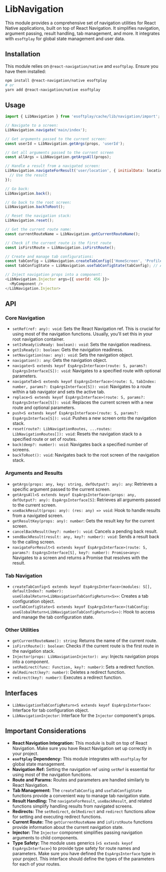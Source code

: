 # LibNavigation

This module provides a comprehensive set of navigation utilities for React Native applications, built on top of React Navigation. It simplifies navigation, argument passing, result handling, tab management, and more.  It integrates with `esoftplay` for global state management and user data.

## Installation

This module relies on `@react-navigation/native` and `esoftplay`. Ensure you have them installed:

```bash
npm install @react-navigation/native esoftplay
# or
yarn add @react-navigation/native esoftplay
```

## Usage

```javascript
import { LibNavigation } from 'esoftplay/cache/lib/navigation/import';

// Navigate to a screen:
LibNavigation.navigate('main/index');

// Get arguments passed to the current screen:
const userId = LibNavigation.getArgs(props, 'userId');

// Get all arguments passed to the current screen
const allArgs = LibNavigation.getArgsAll(props);

// Handle a result from a navigated screen:
LibNavigation.navigateForResult('user/location', { initialData: locationData }, 1).then(result => {
  // Use the result
});

// Go back:
LibNavigation.back();

// Go back to the root screen:
LibNavigation.backToRoot();

// Reset the navigation stack:
LibNavigation.reset();

// Get the current route name:
const currentRouteName = LibNavigation.getCurrentRouteName();

// Check if the current route is the first route
const isFirstRoute = LibNavigation.isFirstRoute();

// Create and manage tab configurations:
const tabConfig = LibNavigation.createTabConfig(['HomeScreen', 'ProfileScreen']);
const tabConfigState = LibNavigation.useTabConfigState(tabConfig); // Access and update the tab state

// Inject navigation props into a component:
<LibNavigation.Injector args={{ userId: 456 }}>
  <MyComponent />
</LibNavigation.Injector>
```

## API

### Core Navigation

*   `setRef(ref: any): void`: Sets the React Navigation ref. This is crucial for using most of the navigation functions.  Usually, you'll set this in your root navigation container.
*   `setIsReady(isReady: boolean): void`: Sets the navigation readiness.
*   `getIsReady(): boolean`: Gets the navigation readiness.
*   `setNavigation(nav: any): void`: Sets the navigation object.
*   `navigation(): any`: Gets the navigation object.
*   `navigate<S extends keyof EspArgsInterface>(route: S, params?: EspArgsInterface[S]): void`: Navigates to a specified route with optional parameters.
*   `navigateTab<S extends keyof EspArgsInterface>(route: S, tabIndex: number, params?: EspArgsInterface[S]): void`: Navigates to a route within a tab navigator and sets the active tab.
*   `replace<S extends keyof EspArgsInterface>(route: S, params?: EspArgsInterface[S]): void`: Replaces the current screen with a new route and optional parameters.
*   `push<S extends keyof EspArgsInterface>(route: S, params?: EspArgsInterface[S]): void`: Pushes a new screen onto the navigation stack.
*   `reset(route?: LibNavigationRoutes, ...routes: LibNavigationRoutes[]): void`: Resets the navigation stack to a specified route or set of routes.
*   `back(deep?: number): void`: Navigates back a specified number of screens.
*   `backToRoot(): void`: Navigates back to the root screen of the navigation stack.

### Arguments and Results

*   `getArgs(props: any, key: string, defOutput?: any): any`: Retrieves a specific argument passed to the current screen.
*   `getArgsAll<S extends keyof EspArgsInterface>(props: any, defOutput?: any): EspArgsInterface[S]`: Retrieves all arguments passed to the current screen.
*   `useBackResult(props: any): (res: any) => void`: Hook to handle results from a navigated screen.
*   `getResultKey(props: any): number`: Gets the result key for the current screen.
*   `cancelBackResult(key?: number): void`: Cancels a pending back result.
*   `sendBackResult(result: any, key?: number): void`: Sends a result back to the calling screen.
*   `navigateForResult<S extends keyof EspArgsInterface>(route: S, params?: EspArgsInterface[S], key?: number): Promise<any>`: Navigates to a screen and returns a Promise that resolves with the result.

### Tab Navigation

*   `createTabConfig<S extends keyof EspArgsInterface>(modules: S[], defaultIndex?: number): useGlobalReturn<LibNavigationTabConfigReturn<S>>`: Creates a tab configuration object.
*   `useTabConfigState<S extends keyof EspArgsInterface>(tabConfig: useGlobalReturn<LibNavigationTabConfigReturn<S>>)`: Hook to access and manage the tab configuration state.

### Other Utilities

*   `getCurrentRouteName(): string`: Returns the name of the current route.
*   `isFirstRoute(): boolean`: Checks if the current route is the first route in the navigation stack.
*   `Injector(props: LibNavigationInjector): any`: Injects navigation props into a component.
*   `setRedirect(func: Function, key?: number)`: Sets a redirect function.
*   `delRedirect(key?: number)`: Deletes a redirect function.
*   `redirect(key?: number)`: Executes a redirect function.

## Interfaces

*   `LibNavigationTabConfigReturn<S extends keyof EspArgsInterface>`: Interface for tab configuration object.
*   `LibNavigationInjector`: Interface for the `Injector` component's props.

## Important Considerations

*   **React Navigation Integration:** This module is built on top of React Navigation. Make sure you have React Navigation set up correctly in your project.
*   **`esoftplay` Dependency:** This module integrates with `esoftplay` for global state management.
*   **Navigation Ref:** Setting the navigation ref using `setRef` is essential for using most of the navigation functions.
*   **Route and Params:**  Routes and parameters are handled similarly to React Navigation.
*   **Tab Management:** The `createTabConfig` and `useTabConfigState` functions provide a convenient way to manage tab navigation state.
*   **Result Handling:** The `navigateForResult`, `useBackResult`, and related functions simplify handling results from navigated screens.
*   **Redirects:** The `setRedirect`, `delRedirect` and `redirect` functions allow for setting and executing redirect functions.
*   **Current Route:** The `getCurrentRouteName` and `isFirstRoute` functions provide information about the current navigation state.
*   **Injector:** The `Injector` component simplifies passing navigation arguments to child components.
*   **Type Safety:** The module uses generics (`<S extends keyof EspArgsInterface>`) to provide type safety for route names and parameters.  Make sure you have defined the `EspArgsInterface` type in your project.  This interface should define the types of the parameters for each of your routes.
